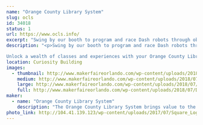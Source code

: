 ```yaml
---
name: "Orange County Library System"
slug: ocls
id: 34018
status: 1
url: https://www.ocls.info/
excerpt: "Swing by our booth to program and race Dash robots through obstacle courses and mazes. See if you can beat the clock and race to the top of the leader board! "
description: "<p>Swing by our booth to program and race Dash robots through obstacle courses and mazes. See if you can beat the clock and race to the top of the leader board! 

Unlock a wealth of classes and experiences with your Orange County Library card.Learn about our technology and fiber arts programs, including digital media and web design, coding and robotics, as well as sewing, knitting and crochet."
location: Curiosity Building
images:
  - thumbnail: http://www.makerfaireorlando.com/wp-content/uploads/2018/07/DSC_9092.jpg
    medium: http://www.makerfaireorlando.com/wp-content/uploads/2018/07/DSC_9092.jpg
    large: http://www.makerfaireorlando.com/wp-content/uploads/2018/07/DSC_9092.jpg
    full: http://www.makerfaireorlando.com/wp-content/uploads/2018/07/DSC_9092.jpg
maker:
  - name: "Orange County Library System"
    description: "The Orange County Library System brings value to the residents of the district through collections, staff, services and facilities. The Library connects our changing community to the evolving world of ideas, information and technology. Through continuous innovation, the Orange County Library System will create a well informed, well connected community, making Orange County a great place to live, learn, work, and play."
photo_link: http://104.41.139.123/wp-content/uploads/2017/07/Square_Logo.gif
---
```


